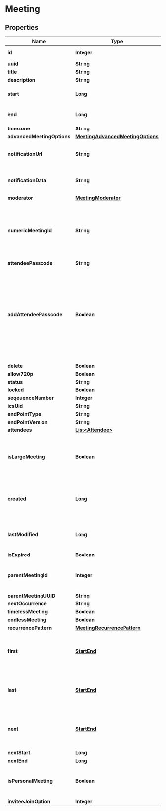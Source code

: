 
# Meeting

## Properties
Name | Type | Description | Notes
------------ | ------------- | ------------- | -------------
**id** | **Integer** | Unique identifier for meeting. |  [optional]
**uuid** | **String** |  |  [optional]
**title** | **String** |  | 
**description** | **String** |  |  [optional]
**start** | **Long** | A [UNIX Timestamp](https://currentmillis.com/) in milliseconds | 
**end** | **Long** | A [UNIX Timestamp](https://currentmillis.com/) in milliseconds | 
**timezone** | **String** |  |  [optional]
**advancedMeetingOptions** | [**MeetingAdvancedMeetingOptions**](MeetingAdvancedMeetingOptions.md) |  |  [optional]
**notificationUrl** | **String** | this property is not used in the BlueJeans Meetings product |  [optional]
**notificationData** | **String** | this property is not used in the BlueJeans Meetings product |  [optional]
**moderator** | [**MeetingModerator**](MeetingModerator.md) |  |  [optional]
**numericMeetingId** | **String** | The meeting ID that participants will see and use to join the conference. When joining via phone, this is the code they enter via DTMF to join. |  [optional]
**attendeePasscode** | **String** |  |  [optional]
**addAttendeePasscode** | **Boolean** | Indicate if you want the attendees to be forced to enter a passcode on entry for extra security. The passcode will be randomly generated at schedule and will be returned in attendeePasscode property of the meeting. |  [optional]
**delete** | **Boolean** |  |  [optional]
**allow720p** | **Boolean** |  |  [optional]
**status** | **String** |  |  [optional]
**locked** | **Boolean** |  |  [optional]
**seqeuenceNumber** | **Integer** |  |  [optional]
**icsUid** | **String** |  |  [optional]
**endPointType** | **String** |  | 
**endPointVersion** | **String** |  | 
**attendees** | [**List&lt;Attendee&gt;**](Attendee.md) |  |  [optional]
**isLargeMeeting** | **Boolean** | If true, the meeting is assumed to be large and thus no announcement will be made when a participant joins. |  [optional]
**created** | **Long** | This is the epoch-based time (in milliseconds) when the meeting was initially created. |  [optional]
**lastModified** | **Long** | This is the epoch-based time (in milliseconds) when the meeting was last changed. |  [optional]
**isExpired** | **Boolean** |  |  [optional]
**parentMeetingId** | **Integer** | This field contains the Meeting Id of the first meeting in a recurrence chain of meetings. |  [optional]
**parentMeetingUUID** | **String** |  |  [optional]
**nextOccurrence** | **String** |  |  [optional]
**timelessMeeting** | **Boolean** |  |  [optional]
**endlessMeeting** | **Boolean** |  |  [optional]
**recurrencePattern** | [**MeetingRecurrencePattern**](MeetingRecurrencePattern.md) |  |  [optional]
**first** | [**StartEnd**](StartEnd.md) | Starting and ending times of the first meeting in a chain of recurring meetings. |  [optional]
**last** | [**StartEnd**](StartEnd.md) | Starting and ending times of the last meeting in a chain of recurring meetings. |  [optional]
**next** | [**StartEnd**](StartEnd.md) | Starting and ending times of the next meeting in a chain of recurring meetings. |  [optional]
**nextStart** | **Long** |  |  [optional]
**nextEnd** | **Long** |  |  [optional]
**isPersonalMeeting** | **Boolean** | Use the scheduler&#39;s personal meeting room and Id for this meeting. |  [optional]
**inviteeJoinOption** | **Integer** |  |  [optional]



